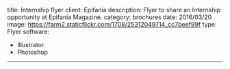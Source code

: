 title: Internship flyer
client: Epifania
description: Flyer to share an Internship opportunity at Epifania Magazine.
category: brochures
date: 2016/03/20
image: https://farm2.staticflickr.com/1708/25312049714_cc7beef99f
type: Flyer
software:
- Illustrator
- Photoshop
---